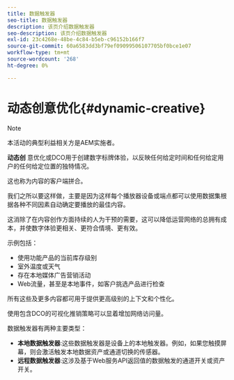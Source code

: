 ```yaml
---
title: 数据触发器
seo-title: 数据触发器
description: 该页介绍数据触发器
seo-description: 该页介绍数据触发器
exl-id: 23c4268e-48be-4c84-b5eb-c96152b166f7
source-git-commit: 60a6583dd3bf79ef09099506107705bf0bce1e07
workflow-type: tm+mt
source-wordcount: '268'
ht-degree: 0%

---
```


# 动态创意优化{#dynamic-creative}

>[!NOTE]
>
>本活动的典型利益相关方是AEM实施者。

**动态创** 意优化或DCO用于创建数字标牌体验，以反映任何给定时间和任何给定用户的任何给定位置的独特情况。

这也称为内容的客户端拼合。

我们之所以要这样做，主要是因为这样每个播放器设备或端点都可以使用数据集根据各种不同因素自动确定要播放的最佳内容。

这消除了在内容创作方面持续的人为干预的需要，这可以降低运营网络的总拥有成本，并使数字体验更相关、更符合情境、更有效。

示例包括：

* 使用功能产品的当前库存级别
* 室外温度或天气
* 存在本地媒体广告营销活动
* Web流量，甚至是本地事件，如客户挑选产品进行检查

所有这些及更多内容都可用于提供更高级别的上下文和个性化。

使用包含DCO的可视化推销策略可以显着增加网络访问量。

数据触发器有两种主要类型：

* **本地数据触发器**:这些数据触发器是设备上的本地触发器。例如，如果您触摸屏幕，则会激活触发本地数据资产或通道切换的传感器。
* **远程数据触发器**:这涉及基于Web服务API返回值的数据触发的通道开关或资产开关。
